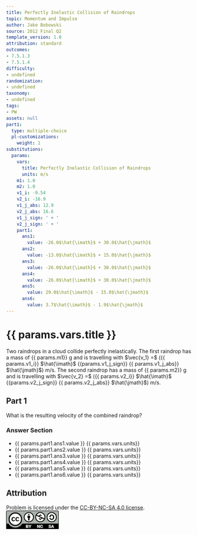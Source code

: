 ```yaml
---
title: Perfectly Inelastic Collision of Raindrops
topic: Momentum and Impulse
author: Jake Bobowski
source: 2012 Final Q2
template_version: 1.0
attribution: standard
outcomes:
- 7.5.1.3
- 7.5.1.4
difficulty:
- undefined
randomization:
- undefined
taxonomy:
- undefined
tags:
- PW
assets: null
part1:
  type: multiple-choice
  pl-customizations:
    weight: 1
substitutions:
  params:
    vars:
      title: Perfectly Inelastic Collision of Raindrops
      units: m/s
    m1: 1.0
    m2: 1.0
    v1_i: -9.54
    v2_i: -16.9
    v1_j_abs: 12.9
    v2_j_abs: 16.6
    v1_j_sign: ' + '
    v2_j_sign: ' + '
    part1:
      ans1:
        value: -26.0$\hat{\imath}$ + 30.0$\hat{\jmath}$
      ans2:
        value: -13.0$\hat{\imath}$ + 15.0$\hat{\jmath}$
      ans3:
        value: -26.0$\hat{\imath}$ + 30.0$\hat{\jmath}$
      ans4:
        value: -26.0$\hat{\imath}$ + 30.0$\hat{\jmath}$
      ans5:
        value: 29.0$\hat{\imath}$ - 15.0$\hat{\jmath}$
      ans6:
        value: 3.7$\hat{\imath}$ - 1.9$\hat{\jmath}$
---
```

# {{ params.vars.title }}
Two raindrops in a cloud collide perfectly inelastically. The first raindrop has a mass of {{ params.m1}} g and is travelling with $\vec{v_1} =$ ({{ params.v1_i}} $\hat{\imath}$ {{params.v1_j_sign}} {{ params.v1_j_abs}} $\hat{\jmath}$) m/s.
The second raindrop has a mass of {{ params.m2}} g and is travelling with $\vec{v_2} =$ ({{ params.v2_i}} $\hat{\imath}$ {{params.v2_j_sign}} {{ params.v2_j_abs}} $\hat{\jmath}$) m/s.

## Part 1

What is the resulting velocity of the combined raindrop?

### Answer Section

- {{ params.part1.ans1.value }} {{ params.vars.units}}
- {{ params.part1.ans2.value }} {{ params.vars.units}}
- {{ params.part1.ans3.value }} {{ params.vars.units}}
- {{ params.part1.ans4.value }} {{ params.vars.units}}
- {{ params.part1.ans5.value }} {{ params.vars.units}}
- {{ params.part1.ans6.value }} {{ params.vars.units}}

## Attribution

Problem is licensed under the [CC-BY-NC-SA 4.0 license](https://creativecommons.org/licenses/by-nc-sa/4.0/).<br> ![The Creative Commons 4.0 license requiring attribution-BY, non-commercial-NC, and share-alike-SA license.](https://raw.githubusercontent.com/firasm/bits/master/by-nc-sa.png)